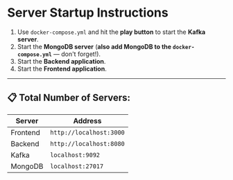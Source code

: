 # Server Startup Instructions

1. Use `docker-compose.yml` and hit the **play button** to start the **Kafka server**.
2. Start the **MongoDB server** (**also add MongoDB to the `docker-compose.yml`** — don't forget!).
3. Start the **Backend application**.
4. Start the **Frontend application**.

---

## 📋 Total Number of Servers:

| Server    | Address            |
|-----------|--------------------|
| Frontend  | `http://localhost:3000` |
| Backend   | `http://localhost:8080` |
| Kafka     | `localhost:9092`         |
| MongoDB   | `localhost:27017`         |
